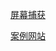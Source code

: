[屏幕捕获](https://developer.mozilla.org/zh-CN/docs/Web/API/Screen_Capture_API/Using_Screen_Capture)

[案例网站](https://gif-tool.whatthehell.cn/tool/features)